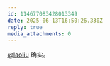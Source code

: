 ```yaml
---
id: 114677083428013349
date: 2025-06-13T16:50:26.330Z
reply: true
media_attachments: 0
---
```


[@laoliu](https://l22.org/@laoliu) 确实。

